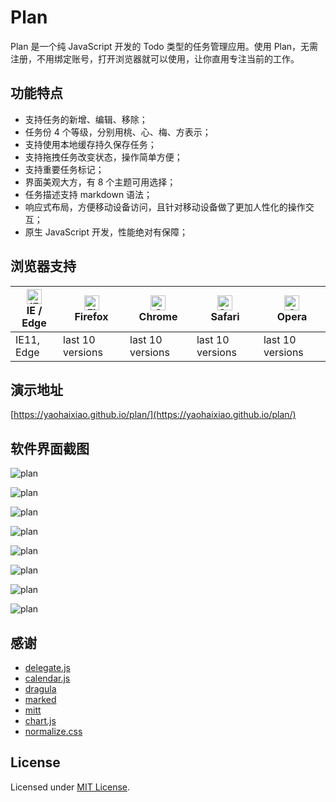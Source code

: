 # Plan

Plan 是一个纯 JavaScript 开发的 Todo 类型的任务管理应用。使用 Plan，无需注册，不用绑定账号，打开浏览器就可以使用，让你直用专注当前的工作。

## 功能特点

- 支持任务的新增、编辑、移除；
- 任务份 4 个等级，分别用桃、心、梅、方表示；
- 支持使用本地缓存持久保存任务；
- 支持拖拽任务改变状态，操作简单方便；
- 支持重要任务标记；
- 界面美观大方，有 8 个主题可用选择；
- 任务描述支持 markdown 语法；
- 响应式布局，方便移动设备访问，且针对移动设备做了更加人性化的操作交互；
- 原生 JavaScript 开发，性能绝对有保障；

## 浏览器支持

| [<img src="https://images.gitee.com/uploads/images/2019/0717/091530_f3ac33a1_379217.png" alt="IE / Edge" width="24px" height="24px" />](https://yaohaixiao.github.io/calendar.js/)</br>IE / Edge | [<img src="https://images.gitee.com/uploads/images/2019/0717/091530_a955e40d_379217.png" alt="Firefox" width="24px" height="24px" />](https://yaohaixiao.github.io/calendar.js/)</br>Firefox | [<img src="https://images.gitee.com/uploads/images/2019/0717/091530_b6702b8d_379217.png" alt="Chrome" width="24px" height="24px" />](https://yaohaixiao.github.io/calendar.js/)</br>Chrome | [<img src="https://images.gitee.com/uploads/images/2019/0717/091532_15c85bfb_379217.png" alt="Safari" width="24px" height="24px" />](https://yaohaixiao.github.io/calendar.js/)</br>Safari | [<img src="https://images.gitee.com/uploads/images/2019/0717/091531_f163e513_379217.png" alt="Opera" width="24px" height="24px" />](https://yaohaixiao.github.io/calendar.js/)</br>Opera |
| --------- | --------- | --------- | --------- | --------- |
| IE11, Edge| last 10 versions| last 10 versions| last 10 versions| last 10 versions

## 演示地址

[https://yaohaixiao.github.io/plan/](https://yaohaixiao.github.io/plan/)

## 软件界面截图

![plan](https://yaohaixiao.github.io/plan/images/plan-1.png)

![plan](https://yaohaixiao.github.io/plan/images/plan-2.png)

![plan](https://yaohaixiao.github.io/plan/images/plan-3.png)

![plan](https://yaohaixiao.github.io/plan/images/plan-4.png)

![plan](https://yaohaixiao.github.io/plan/images/plan-5.png)

![plan](https://yaohaixiao.github.io/plan/images/plan-6.png)

![plan](https://yaohaixiao.github.io/plan/images/plan-7.png)

![plan](https://yaohaixiao.github.io/plan/images/plan-8.png)


## 感谢

- [delegate.js](https://github.com/necolas/delegate.js)
- [calendar.js](https://github.com/yaohaixiao/calendar.js)
- [dragula](https://github.com/bevacqua/dragula)
- [marked](https://github.com/markedjs/marked)
- [mitt](https://github.com/developit/mitt)
- [chart.js](https://github.com/chartjs/Chart.js)
- [normalize.css](https://github.com/necolas/normalize.css)

## License

Licensed under [MIT License](http://opensource.org/licenses/mit-license.html).
